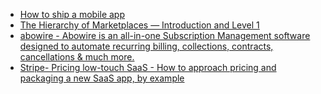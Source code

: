 - [How to ship a mobile app](https://www.runway.team/blog/how-to-ship-a-mobile-app)
- [The Hierarchy of Marketplaces — Introduction and Level 1](https://medium.com/@sarahtavel/the-hierarchy-of-marketplaces-introduction-and-level-1-983995aa218e)
- [abowire - Abowire is an all-in-one Subscription Management software designed to automate recurring billing, collections, contracts, cancellations & much more.](http://abowire.com/)
- [Stripe-  Pricing low-touch SaaS - How to approach pricing and packaging a new SaaS app, by example](https://stripe.com/en-de/atlas/guides/saas-pricing)
